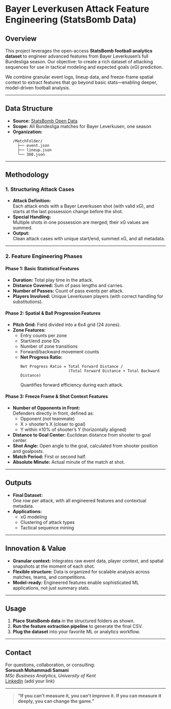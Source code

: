 # Bayer Leverkusen Attack Feature Engineering (StatsBomb Data)

## Overview

This project leverages the open-access **StatsBomb football analytics dataset** to engineer advanced features from Bayer Leverkusen’s full Bundesliga season. Our objective: to create a rich dataset of attacking sequences for use in tactical modeling and expected goals (xG) prediction.

We combine granular event logs, lineup data, and freeze-frame spatial context to extract features that go beyond basic stats—enabling deeper, model-driven football analysis.

---

## Data Structure

- **Source:** [StatsBomb Open Data](https://statsbomb.com/)
- **Scope:** All Bundesliga matches for Bayer Leverkusen, one season
- **Organization:**  
  ```
  /MatchFolder/
    ├── event.json
    ├── lineup.json
    └── 360.json
  ```

---

## Methodology

### 1. Structuring Attack Cases

- **Attack Definition:**  
  Each attack ends with a Bayer Leverkusen shot (with valid xG), and starts at the last possession change before the shot.
- **Special Handling:**  
  Multiple shots in one possession are merged; their xG values are summed.
- **Output:**  
  Clean attack cases with unique start/end, summed xG, and all metadata.

---

### 2. Feature Engineering Phases

#### **Phase 1: Basic Statistical Features**
- **Duration:** Total play time in the attack.
- **Distance Covered:** Sum of pass lengths and carries.
- **Number of Passes:** Count of pass events per attack.
- **Players Involved:** Unique Leverkusen players (with correct handling for substitutions).

#### **Phase 2: Spatial & Ball Progression Features**
- **Pitch Grid:** Field divided into a 6x4 grid (24 zones).
- **Zone Features:**  
  - Entry counts per zone  
  - Start/end zone IDs  
  - Number of zone transitions  
  - Forward/backward movement counts  
  - **Net Progress Ratio:**  
    ```
    Net Progress Ratio = Total Forward Distance /
                         (Total Forward Distance + Total Backward Distance)
    ```
    Quantifies forward efficiency during each attack.

#### **Phase 3: Freeze Frame & Shot Context Features**
- **Number of Opponents in Front:**  
  Defenders directly in front, defined as:
  - Opponent (not teammate)
  - X > shooter’s X (closer to goal)
  - Y within ±10% of shooter’s Y (horizontally aligned)
- **Distance to Goal Center:** Euclidean distance from shooter to goal center.
- **Shot Angle:** Open angle to the goal, calculated from shooter position and goalposts.
- **Match Period:** First or second half.
- **Absolute Minute:** Actual minute of the match at shot.

---

## Outputs

- **Final Dataset:**  
  One row per attack, with all engineered features and contextual metadata.
- **Applications:**  
  - xG modeling
  - Clustering of attack types
  - Tactical sequence mining

---

## Innovation & Value

- **Granular context:** Integrates raw event data, player context, and spatial snapshots at the moment of each shot.
- **Flexible structure:** Data is organized for scalable analysis across matches, teams, and competitions.
- **Model-ready:** Engineered features enable sophisticated ML applications, not just summary stats.

---

## Usage

1. **Place StatsBomb data** in the structured folders as shown.
2. **Run the feature extraction pipeline** to generate the final CSV.
3. **Plug the dataset** into your favorite ML or analytics workflow.

---

## Contact

For questions, collaboration, or consulting:  
**Soroush Mohammadi Samani**  
_MSc Business Analytics, University of Kent_  
[LinkedIn](#) (add your link)

---

> **“If you can’t measure it, you can’t improve it. If you can measure it deeply, you can change the game.”**
